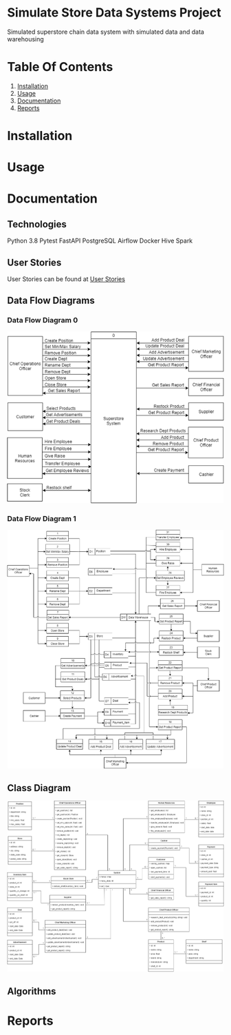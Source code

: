 # **Simulate Store Data Systems Project**
Simulated superstore chain data system with simulated data and data warehousing

# **Table Of Contents**
1. [Installation](#Installation)
2. [Usage](#Usage)
3. [Documentation](#Documentation)
4. [Reports](#Reports)

# Installation

# Usage

# Documentation

## Technologies
Python 3.8
Pytest
FastAPI
PostgreSQL
Airflow
Docker
Hive
Spark

## User Stories
User Stories can be found at [User Stories](https://github.com/JAWolfe04/Simulated-Store-OLTP-OLAP-Data-Systems/blob/main/docs/User_Stories.md)

## Data Flow Diagrams
### Data Flow Diagram 0
![Data Flow Diagram 0](https://raw.githubusercontent.com/JAWolfe04/Simulated-Store-OLTP-OLAP-Data-Systems/main/docs/Data_Flow_Diagram_0.png)

### Data Flow Diagram 1
![Data Flow Diagram 1](https://raw.githubusercontent.com/JAWolfe04/Simulated-Store-OLTP-OLAP-Data-Systems/main/docs/Data_Flow_Diagram_1.png)

## Class Diagram
![System Class Diagram](https://raw.githubusercontent.com/JAWolfe04/Simulated-Store-OLTP-OLAP-Data-Systems/main/docs/Store_System_Class_Diagram.png)

## Algorithms

# Reports
